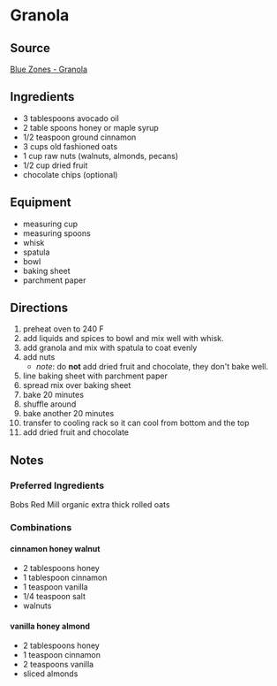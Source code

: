 ---
---

# Granola

## Source

[Blue Zones - Granola](https://www.bluezones.com/recipe/dried-berry-granola/)

## Ingredients

- 3 tablespoons avocado oil
- 2 table spoons honey or maple syrup
- 1/2 teaspoon ground cinnamon
- 3 cups old fashioned oats
- 1 cup raw nuts (walnuts, almonds, pecans)
- 1/2 cup dried fruit
- chocolate chips (optional)

## Equipment

- measuring cup
- measuring spoons
- whisk
- spatula
- bowl
- baking sheet
- parchment paper

## Directions

1. preheat oven to 240 F
1. add liquids and spices to bowl and mix well with whisk.
1. add granola and mix with spatula to coat evenly
1. add nuts
    - _note_: do __not__ add dried fruit and chocolate, they don't bake well.
1. line baking sheet with parchment paper
1. spread mix over baking sheet
1. bake 20 minutes
1. shuffle around
1. bake another 20 minutes
1. transfer to cooling rack so it can cool from bottom and the top  
1. add dried fruit and chocolate

## Notes

### Preferred Ingredients

Bobs Red Mill organic extra thick rolled oats

### Combinations

#### cinnamon honey walnut

- 2 tablespoons honey
- 1 tablespoon cinnamon
- 1 teaspoon vanilla
- 1/4 teaspoon salt
- walnuts

#### vanilla honey almond

- 2 tablespoons honey
- 1 teaspoon cinnamon
- 2 teaspoons vanilla
- sliced almonds